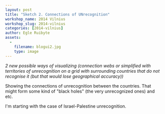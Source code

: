 ```yaml
---
layout: post
title: "Sketch 2. Connections of UNrecognition"
workshop_name: 2014 Vilnius
workshop_slug: 2014-vilnius
categories: [2014-vilnius]
author: Egle Ruibyte
assets:
  -
    filename: blogui2.jpg
    type: image
---
```

*2 new possible ways of visualizing (connection webs or simplified with territories of unrecognition on a grid with surrounding countries that do not recognise it (but that would lose geographical accuracy))*

Showing the connections of unrecognition between the countries. That might form some kind of "black holes" (the very unrecognized ones) and etc.

I'm starting with the case of Israel-Palestine unrecognition.
